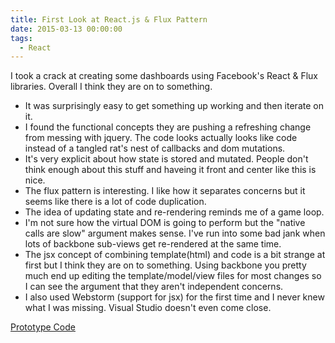 ```yaml
---
title: First Look at React.js & Flux Pattern
date: 2015-03-13 00:00:00
tags:
  - React
---
```

I took a crack at creating some dashboards using Facebook's React & Flux libraries.  Overall I think they are on to something.

- It was surprisingly easy to get something up working and then iterate on it.
- I found the functional concepts they are pushing a refreshing change from messing with jquery.  The code looks actually looks like code instead of a tangled rat's nest of callbacks and dom mutations.
- It's very explicit about how state is stored and mutated.  People don't think enough about this stuff and haveing it front and center like this is nice.
- The flux pattern is interesting.  I like how it separates concerns but it seems like there is a lot of code duplication.
- The idea of updating state and re-rendering reminds me of a game loop.
- I'm not sure how the virtual DOM is going to perform but the "native calls are slow" argument makes sense.  I've run into some bad jank when lots of backbone sub-views get re-rendered at the same time.
- The jsx concept of combining template(html) and code is a bit strange at first but I think they are on to something.  Using backbone you pretty much end up editing the template/model/view files for most changes so I can see the argument that they aren't independent concerns.
- I also used Webstorm (support for jsx) for the first time and I never knew what I was missing.  Visual Studio doesn't even come close.

[Prototype Code](https://github.com/DForshner/ReactFluxDashboardProto)